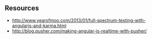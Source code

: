 ## Resources

 - http://www.yearofmoo.com/2013/01/full-spectrum-testing-with-angularjs-and-karma.html
 - http://blog.pusher.com/making-angular-js-realtime-with-pusher/
